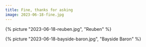 ```yaml
---
title: Fine, thanks for asking
image: 2023-06-18-fine.jpg
---
```


{% picture "2023-06-18-reuben.jpg", "Reuben" %}

{% picture "2023-06-18-bayside-baron.jpg", "Bayside Baron" %}
